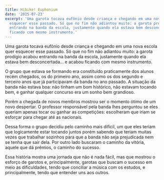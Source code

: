 ```yaml
---
title: Hibike! Euphonium
date: '2015-07-23'
excerpt: 'Uma garota tocava eufônio desde criança e chegando em uma nova escola quer
  esquecer esse passado. Só que no fim não adiantou muito: a garota prodígio acabou
  entrando na banda da escola, justamente quando ela estava bem desconcertada… e acabou
  ficando com mesmo instrumento.'
---
```




Uma garota tocava eufônio desde criança e chegando em uma nova escola
quer esquecer esse passado. Só que no fim não adiantou muito: a garota
prodígio acabou entrando na banda da escola, justamente quando ela
estava bem desconcertada… e acabou ficando com mesmo instrumento.

O grupo que estava se formando era constituído praticamente dos alunos
recém chegados, os do primeiro ano, assim como os dos segundo e terceiro
anos que já participavam da banda no ano passado. A situação da banda
não estava boa: não tinham um bom histórico, não estavam tocando bem, e
ganhar qualquer concurso era um sonho bem grandioso.

Porém a chegada de novos membros mostrou ser o momento ótimo de um novo
despertar. O professor responsável pela banda lhes perguntou se eles
queriam apenas tocar ou ganhar as competições: escolheram que iriam se
esforçar para chegar até as nacionais.

Dessa forma o grupo decidiu pelo caminho mais difícil, um que eles
teriam que logicamente estar tocando juntos porém sabendo que teriam
muitas vezes que trabalhar sozinhos para que a banda não seja
prejudicada nem se tenha que sair dela. Por outro lado buscaram o
caminho da vitória, aquele que dá prêmios, o caminho do sucesso.

Essa história mostra uma jornada que não é nada fácil, mas que mostrou o
esforço de garotos e, principalmente, garotas que buscam o sucesso em
meio as dificuldades, tendo que conciliar a música com os estudos, e
principalmente, tendo que entender uns aos outros.


